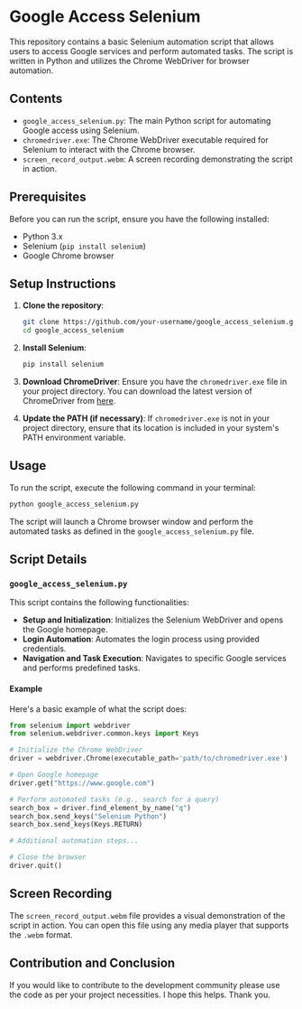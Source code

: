 # Google Access Selenium

This repository contains a basic Selenium automation script that allows users to access Google services and perform automated tasks. The script is written in Python and utilizes the Chrome WebDriver for browser automation.

## Contents

- `google_access_selenium.py`: The main Python script for automating Google access using Selenium.
- `chromedriver.exe`: The Chrome WebDriver executable required for Selenium to interact with the Chrome browser.
- `screen_record_output.webm`: A screen recording demonstrating the script in action.

## Prerequisites

Before you can run the script, ensure you have the following installed:

- Python 3.x
- Selenium (`pip install selenium`)
- Google Chrome browser

## Setup Instructions

1. **Clone the repository**:
    ```bash
    git clone https://github.com/your-username/google_access_selenium.git
    cd google_access_selenium
    ```

2. **Install Selenium**:
    ```bash
    pip install selenium
    ```

3. **Download ChromeDriver**:
    Ensure you have the `chromedriver.exe` file in your project directory. You can download the latest version of ChromeDriver from [here](https://sites.google.com/a/chromium.org/chromedriver/downloads).

4. **Update the PATH (if necessary)**:
    If `chromedriver.exe` is not in your project directory, ensure that its location is included in your system's PATH environment variable.

## Usage

To run the script, execute the following command in your terminal:

```bash
python google_access_selenium.py
```

The script will launch a Chrome browser window and perform the automated tasks as defined in the `google_access_selenium.py` file.

## Script Details

### `google_access_selenium.py`

This script contains the following functionalities:

- **Setup and Initialization**: Initializes the Selenium WebDriver and opens the Google homepage.
- **Login Automation**: Automates the login process using provided credentials.
- **Navigation and Task Execution**: Navigates to specific Google services and performs predefined tasks.

#### Example

Here's a basic example of what the script does:

```python
from selenium import webdriver
from selenium.webdriver.common.keys import Keys

# Initialize the Chrome WebDriver
driver = webdriver.Chrome(executable_path='path/to/chromedriver.exe')

# Open Google homepage
driver.get("https://www.google.com")

# Perform automated tasks (e.g., search for a query)
search_box = driver.find_element_by_name("q")
search_box.send_keys("Selenium Python")
search_box.send_keys(Keys.RETURN)

# Additional automation steps...

# Close the browser
driver.quit()
```

## Screen Recording

The `screen_record_output.webm` file provides a visual demonstration of the script in action. You can open this file using any media player that supports the `.webm` format.

## Contribution and Conclusion

If you would like to contribute to the development community please use the code as per your project necessities. I hope this helps.
Thank you.
